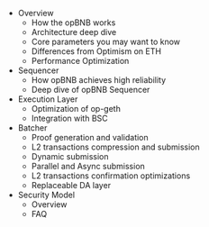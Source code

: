 - Overview
  - How the opBNB works 
  - Architecture deep dive
  - Core parameters you may want to know
  - Differences from Optimism on ETH
  - Performance Optimization
- Sequencer
  - How opBNB achieves high reliability
  - Deep dive of opBNB Sequencer
- Execution Layer 
  - Optimization of op-geth
  - Integration with BSC
- Batcher
  - Proof generation and validation 
  - L2 transactions compression and submission
  - Dynamic submission 
  - Parallel and Async submission
  - L2 transactions confirmation optimizations
  - Replaceable DA layer
- Security Model
  - Overview
  - FAQ
